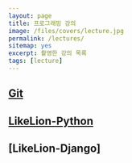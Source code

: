 ```yaml
---
layout: page
title: 프로그래밍 강의
image: /files/covers/lecture.jpg
permalink: /lectures/
sitemap: yes
excerpt: 촬영한 강의 목록
tags: [lecture]
---
```


## [Git](https://www.inflearn.com/course/%EB%B9%A0%EB%A5%B4%EA%B2%8C-git) 

## [LikeLion-Python](https://www.youtube.com/playlist?list=PL7Jt0R1Ai2ynmSkarAWLUVkS3ld9uDTMc)

## [LikeLion-Django]

<!--
* 커버 이미지 출처: [API Testing and some amazing testing tools](http://go-gaga-over-testing.blogspot.kr/2013/11/api-testing-and-some-amazing-testing.html)
-->
